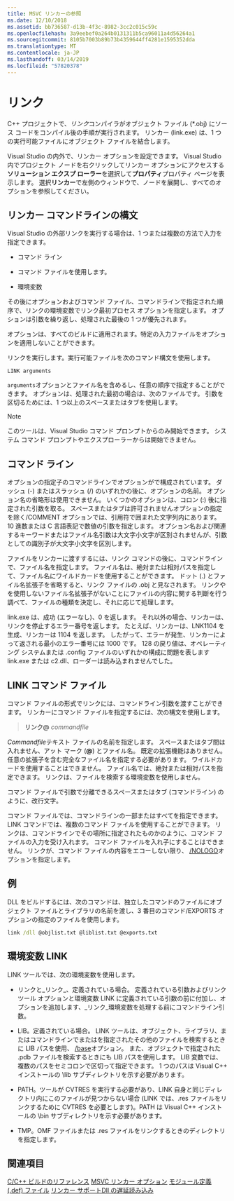 ```yaml
---
title: MSVC リンカーの参照
ms.date: 12/10/2018
ms.assetid: bb736587-d13b-4f3c-8982-3cc2c015c59c
ms.openlocfilehash: 3a9eebef0a264b0131311b5ca96011a4d56264a1
ms.sourcegitcommit: 8105b7003b89b73b4359644ff4281e1595352dda
ms.translationtype: MT
ms.contentlocale: ja-JP
ms.lasthandoff: 03/14/2019
ms.locfileid: "57820378"
---
```

# <a name="linking"></a>リンク

C++ プロジェクトで、*リンク*コンパイラがオブジェクト ファイル (*.obj) にソース コードをコンパイル後の手順が実行されます。 リンカー (link.exe) は、1 つの実行可能ファイルにオブジェクト ファイルを結合します。 

Visual Studio の内外で、リンカー オプションを設定できます。 Visual Studio 内でプロジェクト ノードを右クリックしてリンカー オプションにアクセスする**ソリューション エクスプ ローラー**を選択して**プロパティ**プロパティ ページを表示します。 選択**リンカー**で左側のウィンドウで、ノードを展開し、すべてのオプションを参照してください。 


## <a name="linker-command-line-syntax"></a>リンカー コマンドラインの構文

Visual Studio の外部リンクを実行する場合は、1 つまたは複数の方法で入力を指定できます。

- コマンド ライン

- コマンド ファイルを使用します。

- 環境変数

その後にオプションおよびコマンド ファイル、コマンドラインで指定された順序で、リンクの環境変数でリンク最初プロセス オプションを指定します。 オプションは引数を繰り返し、処理された最後の 1 つが優先されます。

オプションは、すべてのビルドに適用されます。特定の入力ファイルをオプションを適用しないことができます。

リンクを実行します。実行可能ファイルを次のコマンド構文を使用します。

```
LINK arguments
```

`arguments`オプションとファイル名を含めるし、任意の順序で指定することができます。 オプションは、処理された最初の場合は、次のファイルです。 引数を区切るためには、1 つ以上のスペースまたはタブを使用します。

> [!NOTE]
>  このツールは、Visual Studio コマンド プロンプトからのみ開始できます。 システム コマンド プロンプトやエクスプローラーからは開始できません。

## <a name="command-line"></a>コマンド ライン

オプションの指定子のコマンドラインでオプションがで構成されています。 ダッシュ (-) またはスラッシュ (/) のいずれかの後に、オプションの名前。 オプション名の省略形は使用できません。 いくつかのオプションは、コロン (:) 後に指定された引数を取る。 スペースまたはタブは許可されませんオプションの指定を除く/COMMENT オプションでは、引用符で囲まれた文字列内にあります。 10 進数または C 言語表記で数値の引数を指定します。 オプション名および関連するキーワードまたはファイル名引数は大文字小文字が区別されませんが、引数としての識別子が大文字小文字を区別します。

ファイルをリンカーに渡すするには、リンク コマンドの後に、コマンドラインで、ファイル名を指定します。 ファイル名は、絶対または相対パスを指定して、ファイル名にワイルドカードを使用することができます。 ドット (.) とファイル名拡張子を省略すると、リンク ファイルの .obj と見なされます。 リンクやを使用しないファイル名拡張子がないことにファイルの内容に関する判断を行う調べて、ファイルの種類を決定し、それに応じて処理します。

link.exe は、成功 (エラーなし)、0 を返します。  それ以外の場合、リンカーは、リンクを停止するエラー番号を返します。  たとえば、リンカーは、LNK1104 を生成、リンカーは 1104 を返します。  したがって、エラーが発生、リンカーによって返される最小のエラー番号には 1000 です。  128 の戻り値は、オペレーティング システムまたは .config ファイルのいずれかの構成に問題を表しますlink.exe または c2.dll、ローダーは読み込まれませんでした。

## <a name="link-command-files"></a>LINK コマンド ファイル

コマンド ファイルの形式でリンクには、コマンドライン引数を渡すことができます。 リンカーにコマンド ファイルを指定するには、次の構文を使用します。

> **リンク\@**  <em>commandfile</em>

*Commandfile*テキスト ファイルの名前を指定します。 スペースまたはタブ間は入れません、アット マーク (**\@**) とファイル名。 既定の拡張機能はありません。任意の拡張子を含む完全なファイル名を指定する必要があります。 ワイルドカードを使用することはできません。 ファイル名では、絶対または相対パスを指定できます。 リンクは、ファイルを検索する環境変数を使用しません。

コマンド ファイルで引数で分離できるスペースまたはタブ (コマンドライン) のように、改行文字。

コマンド ファイルでは、コマンドラインの一部またはすべてを指定できます。 LINK コマンドでは、複数のコマンド ファイルを使用することができます。 リンクは、コマンドラインでその場所に指定されたものかのように、コマンド ファイルの入力を受け入れます。 コマンド ファイルを入れ子にすることはできません。 リンクが、コマンド ファイルの内容をエコーしない限り、 [/NOLOGO](nologo-suppress-startup-banner-linker.md)オプションを指定します。

## <a name="example"></a>例

DLL をビルドするには、次のコマンドは、独立したコマンドのファイルにオブジェクト ファイルとライブラリの名前を渡し、3 番目のコマンド/EXPORTS オプションの指定のファイルを使用します。

```cmd
link /dll @objlist.txt @liblist.txt @exports.txt
```

## <a name="link-environment-variables"></a>環境変数 LINK

LINK ツールでは、次の環境変数を使用します。

- リンクと\_リンク\_、定義されている場合。 定義されている引数およびリンク ツール オプションと環境変数 LINK に定義されている引数の前に付加し、オプションを追加します、\_リンク\_環境変数を処理する前にコマンドライン引数。

- LIB。定義されている場合。 LINK ツールは、オブジェクト、ライブラリ、またはコマンドラインでまたはを指定されたその他のファイルを検索するときに LIB パスを使用、 [/base](base-base-address.md)オプション。 また、オブジェクトで指定された .pdb ファイルを検索するときにも LIB パスを使用します。 LIB 変数では、複数のパスをセミコロンで区切って指定できます。 1 つのパスは Visual C++ インストールの \lib サブディレクトリを示す必要があります。

- PATH。ツールが CVTRES を実行する必要があり、LINK 自身と同じディレクトリ内にこのファイルが見つからない場合  (LINK では、.res ファイルをリンクするために CVTRES を必要とします)。PATH は Visual C++ インストールの \bin サブディレクトリを示す必要があります。

- TMP。OMF ファイルまたは .res ファイルをリンクするときのディレクトリを指定します。

## <a name="see-also"></a>関連項目

[C/C++ ビルドのリファレンス](c-cpp-building-reference.md)
[MSVC リンカー オプション](linker-options.md)
[モジュール定義 (.def) ファイル](module-definition-dot-def-files.md)
[リンカー サポートDll の遅延読み込み](linker-support-for-delay-loaded-dlls.md)
